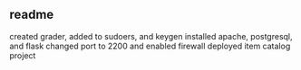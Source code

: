 ## readme

created grader, added to sudoers, and keygen
installed apache, postgresql, and flask
changed port to 2200 and enabled firewall
deployed item catalog project
